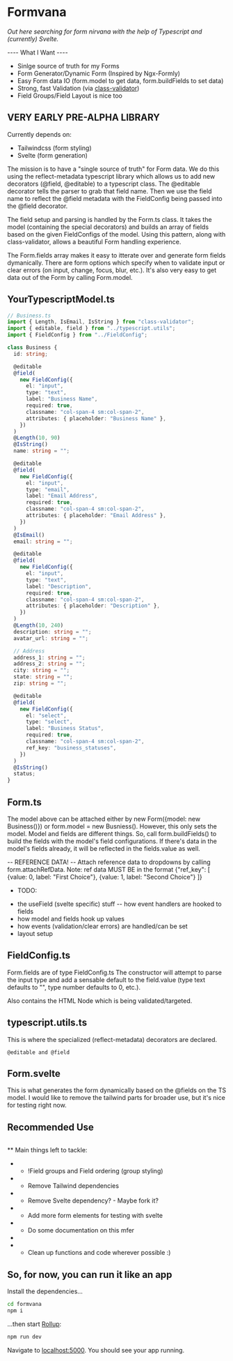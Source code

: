 # Formvana

_Out here searching for form nirvana with the help of Typescript and (currently) Svelte._

---- What I Want ----

- Sinlge source of truth for my Forms
- Form Generator/Dynamic Form (Inspired by Ngx-Formly)
- Easy Form data IO (form.model to get data, form.buildFields to set data)
- Strong, fast Validation (via [class-validator](https://github.com/typestack/class-validator))
- Field Groups/Field Layout is nice too

## VERY EARLY PRE-ALPHA LIBRARY

Currently depends on:

- Tailwindcss (form styling)
- Svelte (form generation)

The mission is to have a "single source of truth" for Form data.
We do this using the reflect-metadata typescript library which allows us to add new decorators (@field, @editable) to a typescript class.
The @editable decorator tells the parser to grab that field name.
Then we use the field name to reflect the @field metadata with the FieldConfig being passed into the @field decorator.

The field setup and parsing is handled by the Form.ts class.
It takes the model (containing the special decorators) and builds an array of fields based on the given FieldConfigs of the model.
Using this pattern, along with class-validator, allows a beautiful Form handling experience.

The Form.fields array makes it easy to itterate over and generate form fields dymanically. There are form options which specify when to validate input or clear errors (on input, change, focus, blur, etc.).
It's also very easy to get data out of the Form by calling Form.model.

## YourTypescriptModel.ts

```ts
// Business.ts
import { Length, IsEmail, IsString } from "class-validator";
import { editable, field } from "../typescript.utils";
import { FieldConfig } from "../FieldConfig";

class Business {
  id: string;

  @editable
  @field(
    new FieldConfig({
      el: "input",
      type: "text",
      label: "Business Name",
      required: true,
      classname: "col-span-4 sm:col-span-2",
      attributes: { placeholder: "Business Name" },
    })
  )
  @Length(10, 90)
  @IsString()
  name: string = "";

  @editable
  @field(
    new FieldConfig({
      el: "input",
      type: "email",
      label: "Email Address",
      required: true,
      classname: "col-span-4 sm:col-span-2",
      attributes: { placeholder: "Email Address" },
    })
  )
  @IsEmail()
  email: string = "";

  @editable
  @field(
    new FieldConfig({
      el: "input",
      type: "text",
      label: "Description",
      required: true,
      classname: "col-span-4 sm:col-span-2",
      attributes: { placeholder: "Description" },
    })
  )
  @Length(10, 240)
  description: string = "";
  avatar_url: string = "";

  // Address
  address_1: string = "";
  address_2: string = "";
  city: string = "";
  state: string = "";
  zip: string = "";

  @editable
  @field(
    new FieldConfig({
      el: "select",
      type: "select",
      label: "Business Status",
      required: true,
      classname: "col-span-4 sm:col-span-2",
      ref_key: "business_statuses",
    })
  )
  @IsString()
  status;
}
```

## Form.ts

The model above can be attached either by new Form({model: new Business()}) or form.model = new Busniess().
However, this only sets the model.
Model and fields are different things.
So, call form.buildFields() to build the fields with the model's field configurations.
If there's data in the model's fields already, it will be reflected in the fields.value as well.

-- REFERENCE DATA! --
Attach reference data to dropdowns by calling form.attachRefData.
Note: ref data MUST BE in the format {"ref_key": [
{value: 0, label: "First Choice"},
{value: 1, label: "Second Choice"}
]}

* TODO:
- the useField (svelte specific) stuff
	-- how event handlers are hooked to fields
- how model and fields hook up values
- how events (validation/clear errors) are handled/can be set
- layout setup

## FieldConfig.ts
Form.fields are of type FieldConfig.ts
The constructor will attempt to parse the input type and add a sensable default to the field.value (type text defaults to "", type number defaults to 0, etc.).

Also contains the HTML Node which is being validated/targeted.

## typescript.utils.ts
This is where the specialized (reflect-metadata) decorators are declared.
```
@editable and @field
```

## Form.svelte
This is what generates the form dynamically based on the @fields on the TS model. I would like to remove the tailwind parts for broader use, but it's nice for testing right now.

## Recommended Use

```commands go here

```

\*\* Main things left to tackle:

- - !Field groups and Field ordering (group styling)
- - Remove Tailwind dependencies
- - Remove Svelte dependency? - Maybe fork it?
- - Add more form elements for testing with svelte
- - Do some documentation on this mfer
-
- - Clean up functions and code wherever possible :)

<!-- *Note that you will need to have [Node.js](https://nodejs.org) 15.7.0 installed, for now.* -->

## So, for now, you can run it like an app

Install the dependencies...

```bash
cd formvana
npm i
```

...then start [Rollup](https://rollupjs.org):

```bash
npm run dev
```

Navigate to [localhost:5000](http://localhost:5000). You should see your app running.
